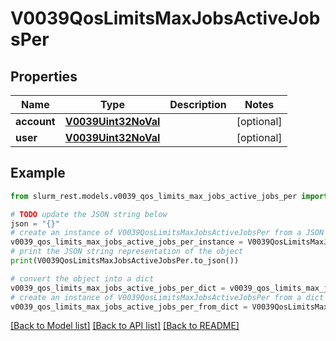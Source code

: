 # V0039QosLimitsMaxJobsActiveJobsPer


## Properties

Name | Type | Description | Notes
------------ | ------------- | ------------- | -------------
**account** | [**V0039Uint32NoVal**](V0039Uint32NoVal.md) |  | [optional] 
**user** | [**V0039Uint32NoVal**](V0039Uint32NoVal.md) |  | [optional] 

## Example

```python
from slurm_rest.models.v0039_qos_limits_max_jobs_active_jobs_per import V0039QosLimitsMaxJobsActiveJobsPer

# TODO update the JSON string below
json = "{}"
# create an instance of V0039QosLimitsMaxJobsActiveJobsPer from a JSON string
v0039_qos_limits_max_jobs_active_jobs_per_instance = V0039QosLimitsMaxJobsActiveJobsPer.from_json(json)
# print the JSON string representation of the object
print(V0039QosLimitsMaxJobsActiveJobsPer.to_json())

# convert the object into a dict
v0039_qos_limits_max_jobs_active_jobs_per_dict = v0039_qos_limits_max_jobs_active_jobs_per_instance.to_dict()
# create an instance of V0039QosLimitsMaxJobsActiveJobsPer from a dict
v0039_qos_limits_max_jobs_active_jobs_per_from_dict = V0039QosLimitsMaxJobsActiveJobsPer.from_dict(v0039_qos_limits_max_jobs_active_jobs_per_dict)
```
[[Back to Model list]](../README.md#documentation-for-models) [[Back to API list]](../README.md#documentation-for-api-endpoints) [[Back to README]](../README.md)


